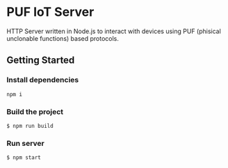 # PUF IoT Server

HTTP Server written in Node.js to interact with devices using PUF (phisical unclonable functions) based protocols.

## Getting Started

### Install dependencies

```
npm i
```

### Build the project

```
$ npm run build
```

### Run server

```
$ npm start
```
